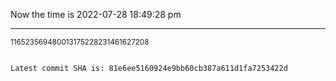 Now the time is 2022-07-28 18:49:28 pm

---

<small>116523569480013175228231461627208</small>

```txt

Latest commit SHA is: 81e6ee5160924e9bb60cb387a611d1fa7253422d
```
